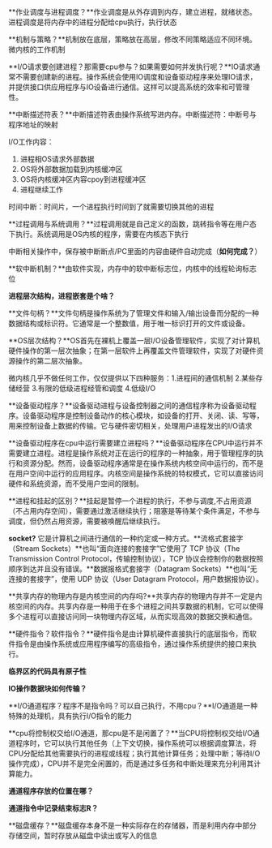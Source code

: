 **作业调度与进程调度？**作业调度是从外存调到内存，建立进程，就绪状态。进程调度是将内存中的进程分配给cpu执行，执行状态

**机制与策略？**机制放在底层，策略放在高层，修改不同策略适应不同环境。微内核的工作机制

**I/O请求要创建进程？那需要cpu参与？如果需要如何并发执行呢？**IO请求通常不需要创建新的进程。操作系统会使用IO调度和设备驱动程序来处理IO请求，并提供接口供应用程序与IO设备进行通信。这样可以提高系统的效率和可管理性。

**中断描述符表？**中断描述符表由操作系统写进内存。中断描述符：中断号与程序地址的映射

I/O工作内容：

1. 进程相OS请求外部数据
2. OS将外部数据加载到内核缓冲区
3. OS将内核缓冲区内容cpoy到进程缓冲区
4. 进程继续工作

时间中断：时间片，一个进程执行时间到了就需要切换其他的进程

**过程调用与系统调用？**过程调用就是自己定义的函数，跳转指令等在用户态下执行。系统调用是OS内核的程序，需要在内核态下执行

中断相关操作中，保存被中断断点/PC里面的内容由硬件自动完成（**如何完成？**）

**软中断机制？**由软件实现，内存中的软中断标志位，内核中的线程轮询标志位

**进程层次结构，进程嵌套是个啥？**

**文件句柄？**文件句柄是操作系统为了管理文件和输入/输出设备而分配的一种数据结构或标识符。它通常是一个整数值，用于唯一标识打开的文件或设备。

**OS层次结构？**OS首先在裸机上覆盖一层I/O设备管理软件，实现了对计算机硬件操作的第一层次抽象；在第一层软件上再覆盖文件管理软件，实现了对硬件资源操作的第二层次抽象。

微内核几乎不做任何工作，仅仅提供以下四种服务：1.进程间的通信机制 2.某些存储经营 3.有限的低级进程经管和调度 4.低级I/O

**设备驱动程序？**设备驱动进程与设备控制器之间的通信程序称为设备驱动程序。设备驱动程序是控制设备动作的核心模块，如设备的打开、关闭、读、写等，用来控制设备上数据的传输。它与硬件密切相关，处理用户进程发出的I/O请求

**设备驱动程序在cpu中运行需要建立进程吗？**设备驱动程序在CPU中运行并不需要建立进程。进程是操作系统对正在运行的程序的一种抽象，用于管理程序的执行和资源分配。然而，设备驱动程序通常是在操作系统内核空间中运行的，而不是在用户空间中运行的应用程序。内核空间是操作系统的特权模式，它可以直接访问硬件和系统资源，而不受用户空间的限制。

**进程和挂起的区别？**挂起是暂停一个进程的执行，不参与调度,不占用资源（不占用内存空间），需要通过激活继续执行；阻塞是等待某个条件满足，不参与调度，但仍然占用资源，需要被唤醒后继续执行。

**socket?**  它是计算机之间进行通信的一种约定或一种方式。**流格式套接字（Stream Sockets）**也叫“面向连接的套接字”它使用了 TCP 协议（The Transmission Control Protocol，传输控制协议），TCP 协议会控制你的数据按照顺序到达并且没有错误。**数据报格式套接字（Datagram Sockets）**也叫“无连接的套接字”，使用 UDP 协议（User Datagram Protocol，用户数据报协议）。

**共享内存的物理内存是内核空间的内存吗?**共享内存的物理内存并不一定是内核空间的内存。共享内存是一种用于在多个进程之间共享数据的机制，它可以使得多个进程可以直接访问同一块物理内存区域，从而实现高效的数据交换和通信。

**硬件指令？软件指令？**硬件指令是由计算机硬件直接执行的底层指令，而软件指令是由操作系统或应用程序编写的高级指令，通过操作系统提供的接口来执行。

**临界区的代码具有原子性**

**IO操作数据块如何传输？**

**I/O通道程序？程序不是指令吗？可以自己执行，不用cpu？**I/O通道是一种特殊的处理机，具有执行I/O指令的能力

**cpu将控制权交给I/O通道，那cpu是不是闲置了？**当CPU将控制权交给I/O通道程序时，它可以执行其他任务（上下文切换，操作系统可以根据调度算法，将CPU分配给其他需要执行的进程或线程；执行其他计算任务；处理中断；等待I/O操作完成），CPU并不是完全闲置的，而是通过多任务和中断处理来充分利用其计算能力。

**通道程序存放的位置在哪？**

**通道指令中记录结束标志R？**



**磁盘缓存？**磁盘缓存本身不是一种实际存在的存储器，而是利用内存中部分存储空间，暂时存放从磁盘中读出或写入的信息

